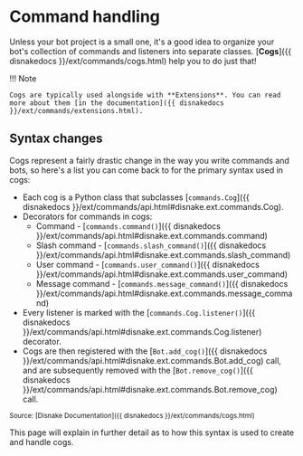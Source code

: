 # Command handling

Unless your bot project is a small one, it's a good idea to organize your bot's collection of commands and listeners into separate classes. [**Cogs**]({{ disnakedocs }}/ext/commands/cogs.html) help you to do just that!

!!! Note

    Cogs are typically used alongside with **Extensions**. You can read more about them [in the documentation]({{ disnakedocs }}/ext/commands/extensions.html). 

## Syntax changes

Cogs represent a fairly drastic change in the way you write commands and bots, so here's a list you can come back to for the primary syntax used in cogs:

- Each cog is a Python class that subclasses [`commands.Cog`]({{ disnakedocs }}/ext/commands/api.html#disnake.ext.commands.Cog).
- Decorators for commands in cogs:
    - Command - [`commands.command()`]({{ disnakedocs }}/ext/commands/api.html#disnake.ext.commands.command)
    - Slash command - [`commands.slash_command()`]({{ disnakedocs }}/ext/commands/api.html#disnake.ext.commands.slash_command)
    - User command - [`commands.user_command()`]({{ disnakedocs }}/ext/commands/api.html#disnake.ext.commands.user_command)
    - Message command - [`commands.message_command()`]({{ disnakedocs }}/ext/commands/api.html#disnake.ext.commands.message_command)
- Every listener is marked with the [`commands.Cog.listener()`]({{ disnakedocs }}/ext/commands/api.html#disnake.ext.commands.Cog.listener) decorator.
- Cogs are then registered with the [`Bot.add_cog()`]({{ disnakedocs }}/ext/commands/api.html#disnake.ext.commands.Bot.add_cog) call, and are subsequently removed with the [`Bot.remove_cog()`]({{ disnakedocs }}/ext/commands/api.html#disnake.ext.commands.Bot.remove_cog) call.

<sup>Source: [Disnake Documentation]({{ disnakedocs }}/ext/commands/cogs.html)</sup>

This page will explain in further detail as to how this syntax is used to create and handle cogs.